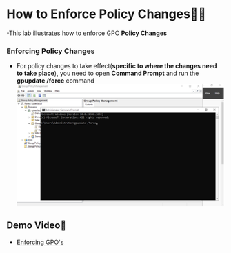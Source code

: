 # How to Enforce Policy Changes👮‍♂️
-This lab illustrates how to enforce GPO **Policy Changes**
### Enforcing Policy Changes
- For policy changes to take effect(**specific to where the changes need to take place**), you need to open **Command Prompt** and run the **gpupdate /force** command
![Loom Screenshot 2025-06-06 at 08 47 04](gpupdate1.png)

## Demo Video🎥
- [Enforcing GPO's](https://www.loom.com/share/9e75ad6283b648f1a486e30b2b3dd31e?sid=f382fe8a-4d12-4dca-8c89-01178ad66035)
